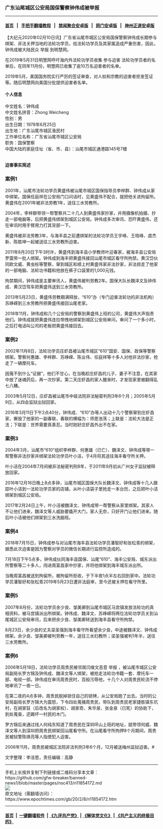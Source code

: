 ### 广东汕尾城区公安局国保警察钟伟成被举报
------------------------

#### [首页](https://github.com/gfw-breaker/banned-news1/blob/master/README.md) &nbsp;&nbsp;|&nbsp;&nbsp; [手把手翻墙教程](https://github.com/gfw-breaker/guides/wiki) &nbsp;&nbsp;|&nbsp;&nbsp; [禁闻聚合安卓版](https://github.com/gfw-breaker/bn-android) &nbsp;&nbsp;|&nbsp;&nbsp; [网门安卓版](https://github.com/oGate2/oGate) &nbsp;&nbsp;|&nbsp;&nbsp; [神州正道安卓版](https://github.com/SzzdOgate/update) 



<div><p>
 【大纪元2020年02月10日讯】广东省汕尾市城区公安局国保警察钟伟成长期参与绑架、非法关押当地的法轮功学员，给法轮功学员及其家属造成严重伤害，因此，钟伟成被大陆民众
 <ok href="https://www.epochtimes.com/gb/tag/%E4%B8%BE%E6%8A%A5.html">
  举报
 </ok>
 到明慧网。
</p>
<p>
 在2019年5月31日明慧网呼吁海内外法轮功学员收集
 <ok href="https://www.epochtimes.com/gb/tag/%E5%8F%82%E4%B8%8E%E8%BF%AB%E5%AE%B3.html">
  参与迫害
 </ok>
 法轮功学员者的名单后，在同年11月份，明慧网已收集了逾10万名迫害者的名单。
</p>
<p>
 2019年5月，美国国务院实行严厉的签证审查，对人权和宗教的迫害者拒发签证等。随后明慧网向美国分批提供迫害者名单。
</p>
<h4>
 <b>
  个人信息
 </b>
</h4>
<p>
 中文姓名：钟伟成
 <br/>
 中文姓名拼音：Zhong Weicheng
 <br/>
 性别：男
 <br/>
 出生日期：1978年6月25日
 <br/>
 出生地：广东汕尾市城区渔民村
 <br/>
 工作单位名称：广东省汕尾市城区公安局
 <br/>
 职务：国保警察
 <br/>
 中国大陆的家庭住址（省、市、县）：汕尾市城区通港路145号7楼
</p>
<p>
 <ok href="http://i.epochtimes.com/assets/uploads/2020/02/11-4.jpg">
  <img alt="" class="wp-image-11854188 aligncenter" src="http://i.epochtimes.com/assets/uploads/2020/02/11-4.jpg"/>
 </ok>
</p>
<h4>
 <b>
  迫害事实简述
 </b>
</h4>
<h3>
 案例1
</h3>
<p>
 2001年，汕尾市法轮功学员黄盛伟被汕尾市城区国保指导员李梓群、钟伟成从家中绑架。国保任庭祥在公安局门口问话时，见黄盛伟不配合，就把他关进拘留所。黄盛伟在2001年被非法劳教1年，送往三水劳教所。
</p>
<p>
 2004年，李梓群带领一帮警察共二十几人到黄盛伟家抄家，并用摄像机拍摄、抄走一部电脑等，后把黄盛伟绑架到城区公安局。钟伟成多次审讯、恐吓黄盛伟，还在审讯时用手臂用力打其背部一下。
</p>
<p>
 黄盛伟被非法劳教3年，与海丰县之前遭绑架的法轮功学员王宇峰、王晓峰、虞杰新、陈胜坤一起被送往三水劳教所迫害。
</p>
<p>
 2011年8月20日下午3时许，黄盛伟到海丰县小学教师叶迎春家，被海丰县公安局罗震带一批人绑架。钟伟成到海丰把黄盛伟接回汕尾市城区看守所拘禁。黄汉岱伙同欧文威、黄虫标等警察，窜到城区和顺上村黄盛伟家非法抄家，非法掠走了他家的一部电脑、法轮功书籍和他放在裤子口袋里的1,000元钱。
</p>
<p>
 拘禁期间，钟伟成是主要审讯人，黄盛伟被判劳教2年。国保大队长魏泽文及钟伟成、黄汉岱驾车把黄盛伟送到三水劳教所。
</p>
<p>
 2013年5月23日，黄盛伟劳教期满释放，“610”办（专门迫害法轮功的非法机构）苏峥嵘到三水劳教所把黄盛伟接回汕尾老家。
</p>
<p>
 2018年11月，钟伟成和几个公安局的警察到黄盛伟上班的公司，黄盛伟大声指责他们。钟伟成就把黄盛伟连拉带拽地绑架到城区公安局审问，审问了一个多小时，之后打电话叫公司的老板把黄盛伟接回去。
</p>
<h3>
 案例2
</h3>
<p>
 2002年11月8日，法轮功学员庄虾昌被汕尾市城区“610”国安、国保、政保等警察绑架。警察何惠雄、李梓群、苏峥嵘、陈业伟、任庭祥等十多人对他非法抄家，抢走了一辆摩托车。
</p>
<p>
 因蒐不到什么“证据”，他们不甘心，在当晚趁庄虾昌的儿子、妻子不注意，在其家中放了迷魂药后，再一次抄家。第二天庄虾昌的家人醒来时，才发现家里被翻得乱七八糟。
</p>
<p>
 2003年5月12日，庄虾昌被汕尾市中级法院非法秘密判刑3年6个月；2005年5月9日，从四会监狱出狱回家。
</p>
<p>
 2016年3月11日下午2点40分，钟伟成、“610”办等人出动十几个警察窜到庄虾昌家，撕毁了他家的一副春联，春联的横幅为：师恩浩荡；上联是：法轮大法是正法；下联是：世界需要真善忍。当时刚好庄虾昌外出不在家。
</p>
<h3>
 案例3
</h3>
<p>
 2004年3月，汕尾市“610”组织李梓群、何惠雄（已亡）、魏泽文、钟伟成等带一帮警察非法抄家并绑架法轮功学员叶小洁，于4月将其送往海丰看守所关押。
</p>
<p>
 叶小洁在2004年7月间被非法秘密判刑8年，于2011年9月初从广州女子监狱被释放回家。
</p>
<p>
 2016年12月16日晚上8点多钟，汕尾市城区国保大队长魏泽文、钟伟成等十几人跟踪叶小洁到一法轮功学员家的店铺，从叶小洁袋子里抢走一本台历，之后把叶小洁绑架到城区公安局。
</p>
<p>
 2017年2月24日上午，叶小洁被魏泽文、钟伟成带一帮警察从家里绑架。其家人不让他们进来，魏泽文等人威胁要撬开大门，家人无奈，只好开门让他们进来。随后叶小洁被他们绑架到三水洗脑班。
</p>
<h3>
 案例4
</h3>
<p>
 2018年7月15日，钟伟成参与对汕尾市海丰县法轮功学员潘智好和张松青的绑架，据悉此次迫害是因为警察对学员的微信长期进行监控所造成的。
</p>
<p>
 7月18日下午5点多，钟伟成伙同海丰县国保、汕尾“610”、海丰公安局、城东派出所警察等二十多人，闯进周富昌家中抄家，并将他绑架到海丰城东派出所。
</p>
<p>
 当晚周富昌被送到拘留所，被拘留所拒收，于下半夜1点半左右回到家中。法轮功学员潘智好和张松青2019年5月23日遭非法庭审，至今还被关押在看守所里。
</p>
<h3>
 案例5
</h3>
<p>
 2007年8月份，法轮功学员余少良、邹美卿到汕尾市城区马宫镇发放法轮功的真相资料，被马宫镇派出所绑架。钟伟成、魏泽文、苏峥嵘将两位法轮功学员关到汕尾城区公安局审讯，后来把余少良、邹美卿转送到海丰县看守所拘禁。
</p>
<p>
 8月23日，余少良的丈夫梁圣强到海丰看守所看望余少良，中途被魏泽文、钟伟成绑架。余少良、邹美卿被判劳教一年，送往三水妇教所；梁圣强被判1年半，送往三水劳教所。
</p>
<h3>
 案例6
</h3>
<p>
 2006年5月18日，法轮功学员周贵民被邻居闫维文恶意
 <ok href="https://www.epochtimes.com/gb/tag/%E4%B8%BE%E6%8A%A5.html">
  举报
 </ok>
 ，被汕尾市城区公安局副局长罗方锦及钟伟成、魏泽文等人绑架，被抢走法轮功书籍一套、摩托车一部、电视一部。钟伟成在审讯周贵民时，百般污辱他，十几个人对周贵民轮流不停地审讯了一夜一日。
</p>
<p>
 在第二夜的4点多钟，周贵民脱掉锁住自己的锁铐，从公安局跑了出去。当时的公安局副局长罗方锦大为震怒，下令四处蒐捕周贵民，带队到周贵民老家捷胜镇东坑村，在胡家狂（后改名为胡家权）、胡家奇、朱华泉、张金泉（已死）的协助下，到处蒐查，还踢坏一村民的木门。
</p>
<p>
 罗方锦后来通过线人何纯东知道了周贵民在深圳坪山上班的地址，就带领何威、魏泽文等人到深圳把周贵民绑架回汕尾看守所。在汕尾看守所拘押8个月期间，周贵民被狱警陈焕亮等人指使犯人迫害。
</p>
<p>
 2006年11月，周贵民被城区法院非法判刑3年6个月，12月被送梅州监狱迫害。#
</p>
<p>
 文字整理：李洁思，责任编辑：高静
</p>
</div>
<hr/>
手机上长按并复制下列链接或二维码分享本文章：<br/>
https://github.com/gfw-breaker/banned-news1/blob/master/pages/nsc413/n11854172.md <br/>
<a href='https://github.com/gfw-breaker/banned-news1/blob/master/pages/nsc413/n11854172.md'><img src='https://github.com/gfw-breaker/banned-news1/blob/master/pages/nsc413/n11854172.md.png'/></a> <br/>
原文地址（需翻墙访问）：https://www.epochtimes.com/gb/20/2/8/n11854172.htm


------------------------
#### [首页](https://github.com/gfw-breaker/banned-news1/blob/master/README.md) &nbsp;|&nbsp; [一键翻墙软件](https://github.com/gfw-breaker/nogfw/blob/master/README.md) &nbsp;| [《九评共产党》](https://github.com/gfw-breaker/9ping.md/blob/master/README.md#九评之一评共产党是什么) | [《解体党文化》](https://github.com/gfw-breaker/jtdwh.md/blob/master/README.md) | [《共产主义的终极目的》](https://github.com/gfw-breaker/gczydzjmd.md/blob/master/README.md)


<img src='http://gfw-breaker.win/banned-news/pages/nsc413/n11854172.md' width='0px' height='0px'/>